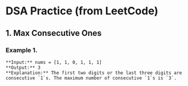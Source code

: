 # DSA Practice (from LeetCode)
## 1. Max Consecutive Ones
### Example 1.
```
**Input:** nums = [1, 1, 0, 1, 1, 1]
**Output:** 3
**Explanation:** The first two digits or the last three digits are consecutive `1`s. The maximum number of consecutive `1`s is `3`.
```
